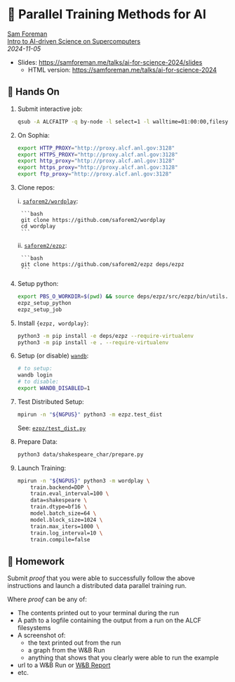 # 🚀 Parallel Training Methods for AI

[Sam Foreman](https://samforeman.me)  
[Intro to AI-driven Science on Supercomputers](https://www.alcf.anl.gov/alcf-ai-science-training-series)  
_2024-11-05_

- Slides: <https://samforeman.me/talks/ai-for-science-2024/slides>
  - HTML version: <https://samforeman.me/talks/ai-for-science-2024>

## 👋 Hands On

1. Submit interactive job:

    ```bash
    qsub -A ALCFAITP -q by-node -l select=1 -l walltime=01:00:00,filesystems=eagle:home -I
    ```

1. On Sophia:

    ```bash
    export HTTP_PROXY="http://proxy.alcf.anl.gov:3128"
    export HTTPS_PROXY="http://proxy.alcf.anl.gov:3128"
    export http_proxy="http://proxy.alcf.anl.gov:3128"
    export https_proxy="http://proxy.alcf.anl.gov:3128"
    export ftp_proxy="http://proxy.alcf.anl.gov:3128"
    ```

1. Clone repos:

    i. [`saforem2/wordplay`](https://github.com/saforem2/wordplay):

        ```bash
        git clone https://github.com/saforem2/wordplay
        cd wordplay
        ```

    ii. [`saforem2/ezpz`](https://github.com/saforem2/ezpz):

        ```bash
        git clone https://github.com/saforem2/ezpz deps/ezpz
        ```

1. Setup python:

    ```bash
    export PBS_O_WORKDIR=$(pwd) && source deps/ezpz/src/ezpz/bin/utils.sh
    ezpz_setup_python
    ezpz_setup_job
    ```

1. Install `{ezpz, wordplay}`:

    ```bash
    python3 -m pip install -e deps/ezpz --require-virtualenv
    python3 -m pip install -e . --require-virtualenv
    ```

1. Setup (or disable) [`wandb`](https://wandb.ai):

    ```bash
    # to setup:
    wandb login
    # to disable:
    export WANDB_DISABLED=1
    ```

1. Test Distributed Setup:

    ```bash
    mpirun -n "${NGPUS}" python3 -m ezpz.test_dist
    ```

    See: [`ezpz/test_dist.py`](https://github.com/saforem2/ezpz/blob/main/src/ezpz/test_dist.py)

1. Prepare Data:

    ```bash
    python3 data/shakespeare_char/prepare.py
    ```

1. Launch Training:

    ```bash
    mpirun -n "${NGPUS}" python3 -m wordplay \
        train.backend=DDP \
        train.eval_interval=100 \
        data=shakespeare \
        train.dtype=bf16 \
        model.batch_size=64 \
        model.block_size=1024 \
        train.max_iters=1000 \
        train.log_interval=10 \
        train.compile=false
    ```

## 🎒 Homework

Submit _proof_ that you were able to successfully follow the above instructions and launch a distributed data parallel training run.

Where _proof_ can be any of:

- The contents printed out to your terminal during the run
- A path to a logfile containing the output from a run on the ALCF filesystems
- A screenshot of:
  - the text printed out from the run
  - a graph from the W&B Run
  - anything that shows that you clearly were able to run the example
- url to a W&B Run or [W&B Report](https://api.wandb.ai/links/aurora_gpt/7du35js1)
- etc.



<!--[^gpu]: If you do not have access to the ALCF systems, you can install [OpenMPI](https://docs.open-mpi.org/en/v5.0.x/) and run across multiple CPUs as well-->
